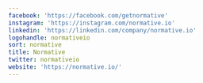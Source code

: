 ```yaml
---
facebook: 'https://facebook.com/getnormative'
instagram: 'https://instagram.com/normative.io'
linkedin: 'https://linkedin.com/company/normative.io'
logohandle: normativeio
sort: normative
title: Normative
twitter: normativeio
website: 'https://normative.io/'
---
```

